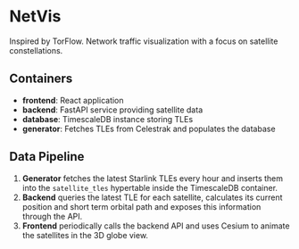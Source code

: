 # NetVis
Inspired by TorFlow. Network traffic visualization with a focus on satellite constellations.

## Containers
- **frontend**: React application
- **backend**: FastAPI service providing satellite data
- **database**: TimescaleDB instance storing TLEs
- **generator**: Fetches TLEs from Celestrak and populates the database

## Data Pipeline

1. **Generator** fetches the latest Starlink TLEs every hour and inserts them
   into the `satellite_tles` hypertable inside the TimescaleDB container.
2. **Backend** queries the latest TLE for each satellite, calculates its current
   position and short term orbital path and exposes this information through the
   API.
3. **Frontend** periodically calls the backend API and uses Cesium to animate
   the satellites in the 3D globe view.
